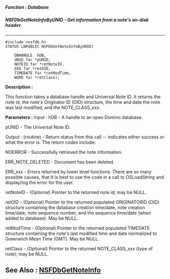 ##### Function : Database
##### NSFDbGetNoteInfoByUNID - Get  information from a note's on-disk header.
---
```
#include <nsfdb.h>
STATUS LNPUBLIC NSFDbGetNoteInfoByUNID(

	DBHANDLE  hDB,
	UNID far *pUNID,
	NOTEID far *retNoteID,
	OID far *retOID,
	TIMEDATE far *retModTime,
	WORD far *retClass);
```
**Description :**

This function takes a database handle and Universal Note ID.  It returns the 
note id, the note's Originator ID (OID) structure, the time and date the note 
was last modified, and the NOTE_CLASS_xxx. 

**Parameters :**
Input :
hDB  -  A handle to an open Domino database.

pUNID  -  The Universal Note ID.

Output :
(routine)  -  Return status from this call -- indicates either success or what the error is. The return codes include:

NOERROR - Successfully retrieved the note information.

ERR_NOTE_DELETED - Document has been deleted.

ERR_xxx - Errors returned by lower level functions.  There are so many possible causes, that It is best to use the code in a call to OSLoadString and display/log the error for the user.


retNoteID  -  (Optional)  Pointer to the returned note id;  may be NULL.

retOID  -  (Optional)  Pointer to the returned populated ORIGINATORID (OID) structure containing the database creation time/date, note creation time/date, note sequence number, and the sequence time/date (when added to database).  May be NULL.

retModTime  -  (Optional)  Pointer to the returned populated TIMEDATE structure containing the note's last modified time and date normalized to Greenwich Mean Time (GMT).  May be NULL.

retClass  -  (Optional)  Pointer to the returned NOTE_CLASS_xxx (type of note);  may be NULL.


**See Also :**
[NSFDbGetNoteInfo](/domino-c-api-docs/reference/Func/NSFDbGetNoteInfo)
---
